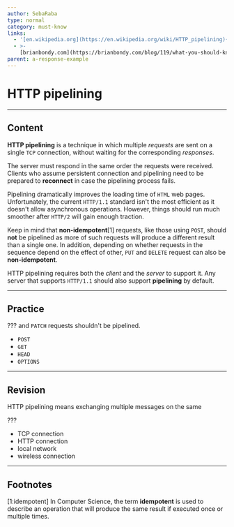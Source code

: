```yaml
---
author: SebaRaba
type: normal
category: must-know
links:
  - '[en.wikipedia.org](https://en.wikipedia.org/wiki/HTTP_pipelining){website}'
  - >-
    [brianbondy.com](https://brianbondy.com/blog/119/what-you-should-know-about-http-pipelining){website}
parent: a-response-example
---
```


# HTTP pipelining


---

## Content

**HTTP pipelining** is a technique in which multiple *requests* are sent on a single `TCP` connection, without waiting for the corresponding *responses*.

The server must respond in the same order the requests were received. Clients who assume persistent connection and pipelining need to be prepared to **reconnect** in case the pipelining process fails.

Pipelining dramatically improves the loading time of `HTML` web pages. Unfortunately, the current `HTTP/1.1` standard isn't the most efficient as it doesn't allow asynchronous operations. However, things should run much smoother after `HTTP/2` will gain enough traction.

Keep in mind that **non-idempotent**[1] requests, like those using `POST`, should **not** be pipelined as more of such requests will produce a different result than a single one. In addition, depending on whether requests in the sequence depend on the effect of other, `PUT` and `DELETE` request can also be **non-idempotent**.

HTTP pipelining requires both the *client* and the *server* to support it. Any server that supports `HTTP/1.1` should also support **pipelining** by default.


---

## Practice

??? and `PATCH` requests shouldn't be pipelined.

* `POST`
* `GET`
* `HEAD`
* `OPTIONS`


---

## Revision

HTTP pipelining means exchanging multiple messages on the same

???

* TCP connection
* HTTP connection
* local network
* wireless connection


---

## Footnotes

[1:idempotent]
In Computer Science, the term **idempotent** is used to describe an operation that will produce the same result if executed once or multiple times.
